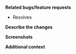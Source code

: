 <!-- Thanks for taking the time to work on a patch! Please fill in the following. -->
<!-- We'll be in touch if we need any other information. -->
<!-- Once submitted, follow this PR's progress on the project board. -->
<!-- Notes like this are comments and won't appear in the PR. -->

**Related bugs/feature requests**
<!-- e.g. Resolves #2 -->
<!-- e.g. Resolves Spike-2/#23 -->
<!-- New bullet point for each issue if there's more than one. -->
+ Resolves  

**Describe the changes**
<!-- A clear, concise description of the changes. -->

**Screenshots**
<!-- If applicable, add screenshots to help explain your fix. -->

**Additional context**
<!-- Add any other context about the PR here. -->
